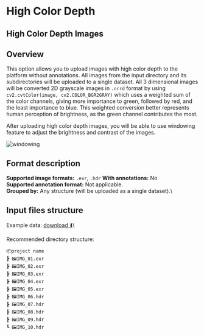 # High Color Depth

## High Color Depth Images

## Overview

This option allows you to upload images with high color depth to the platform without annotations. All images from the input directory and its subdirectories will be uploaded to a single dataset. All 3 dimensional images will be converted 2D grayscale images in `.nrrd` format by using `cv2.cvtColor(image, cv2.COLOR_BGR2GRAY)` which uses a weighted sum of the color channels, giving more importance to green, followed by red, and the least importance to blue. This weighted conversion better represents human perception of brightness, as the green channel contributes the most.

After uploading high color depth images, you will be able to use windowing feature to adjust the brightness and contrast of the images.

![windowing](images/high\_color\_depth.png)

## Format description

**Supported image formats:** `.exr`, `.hdr` **With annotations:** No\
**Supported annotation format:** Not applicable.\
**Grouped by:** Any structure (will be uploaded as a single dataset).\


## Input files structure

Example data: [download ⬇️](https://github.com/user-attachments/files/17310984/high-color-depth-sample.zip)\


Recommended directory structure:

```
📦project name
┣ 🖼️IMG_01.exr
┣ 🖼️IMG_02.exr
┣ 🖼️IMG_03.exr
┣ 🖼️IMG_04.exr
┣ 🖼️IMG_05.exr
┣ 🖼️IMG_06.hdr
┣ 🖼️IMG_07.hdr
┣ 🖼️IMG_08.hdr
┣ 🖼️IMG_09.hdr
┗ 🖼️IMG_10.hdr
```
